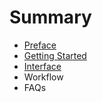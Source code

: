 # Summary

* [Preface](README.md)
* [Getting Started](chapter1.md)
* [Interface](interface.md)
* Workflow
* FAQs

